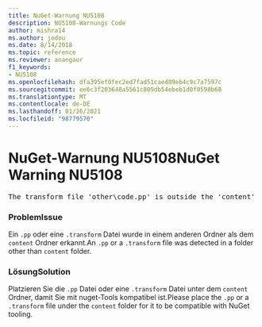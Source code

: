 ```yaml
---
title: NuGet-Warnung NU5108
description: NU5108-Warnungs Code
author: mishra14
ms.author: jodou
ms.date: 8/14/2018
ms.topic: reference
ms.reviewer: anangaur
f1_keywords:
- NU5108
ms.openlocfilehash: dfa395ef0fec2ed7fad51caed89eb4c9c7a7597c
ms.sourcegitcommit: ee6c3f203648a5561c809db54ebeb1d0f0598b68
ms.translationtype: MT
ms.contentlocale: de-DE
ms.lasthandoff: 01/26/2021
ms.locfileid: "98779570"
---
```

# <a name="nuget-warning-nu5108"></a><span data-ttu-id="d94cb-103">NuGet-Warnung NU5108</span><span class="sxs-lookup"><span data-stu-id="d94cb-103">NuGet Warning NU5108</span></span>
<pre>The transform file 'other\code.pp' is outside the 'content' folder and hence will not be transformed during installation of this package. Move it into the 'content' folder.</pre>

### <a name="issue"></a><span data-ttu-id="d94cb-104">Problem</span><span class="sxs-lookup"><span data-stu-id="d94cb-104">Issue</span></span>

<span data-ttu-id="d94cb-105">Ein `.pp` oder eine `.transform` Datei wurde in einem anderen Ordner als dem `content` Ordner erkannt.</span><span class="sxs-lookup"><span data-stu-id="d94cb-105">An `.pp` or a `.transform` file was detected in a folder other than `content` folder.</span></span>


### <a name="solution"></a><span data-ttu-id="d94cb-106">Lösung</span><span class="sxs-lookup"><span data-stu-id="d94cb-106">Solution</span></span>

<span data-ttu-id="d94cb-107">Platzieren Sie die `.pp` Datei oder eine `.transform`  Datei unter dem `content` Ordner, damit Sie mit nuget-Tools kompatibel ist.</span><span class="sxs-lookup"><span data-stu-id="d94cb-107">Please place the `.pp` or a `.transform`  file under the `content` folder for it to be compatible with NuGet tooling.</span></span>

